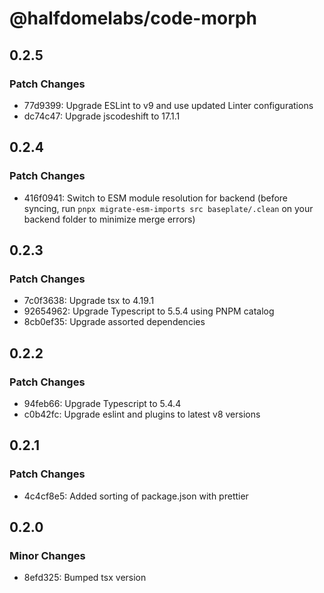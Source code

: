# @halfdomelabs/code-morph

## 0.2.5

### Patch Changes

- 77d9399: Upgrade ESLint to v9 and use updated Linter configurations
- dc74c47: Upgrade jscodeshift to 17.1.1

## 0.2.4

### Patch Changes

- 416f0941: Switch to ESM module resolution for backend (before syncing, run `pnpx migrate-esm-imports src baseplate/.clean` on your backend folder to minimize merge errors)

## 0.2.3

### Patch Changes

- 7c0f3638: Upgrade tsx to 4.19.1
- 92654962: Upgrade Typescript to 5.5.4 using PNPM catalog
- 8cb0ef35: Upgrade assorted dependencies

## 0.2.2

### Patch Changes

- 94feb66: Upgrade Typescript to 5.4.4
- c0b42fc: Upgrade eslint and plugins to latest v8 versions

## 0.2.1

### Patch Changes

- 4c4cf8e5: Added sorting of package.json with prettier

## 0.2.0

### Minor Changes

- 8efd325: Bumped tsx version
